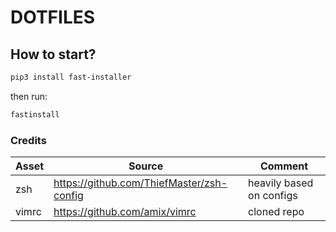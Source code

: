 DOTFILES
========

## How to start?

```bash
pip3 install fast-installer
```

then run:
```bash
fastinstall
```


### Credits

Asset |   Source                                  |  Comment
----  | ----------------------------------------- |-------------------------
zsh   | https://github.com/ThiefMaster/zsh-config | heavily based on configs
vimrc | https://github.com/amix/vimrc             | cloned repo

